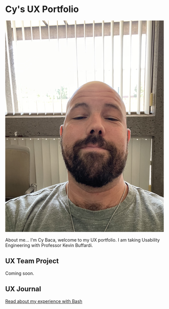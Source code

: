 # Cy's UX Portfolio

![A photo of Cy Baca, the author of this portfolio](/assets/cy-baca.jpg)

About me...
I'm Cy Baca, welcome to my UX portfolio. I am taking Usability Engineering with Professor Kevin Buffardi.

## UX Team Project

Coming soon.

## UX Journal

[Read about my experience with Bash](j01/)
